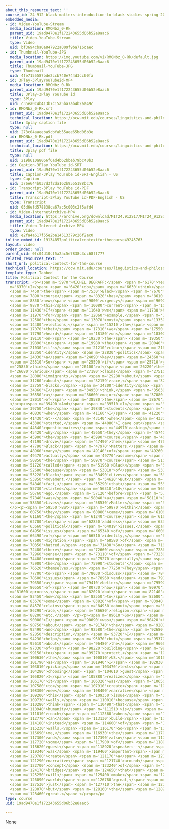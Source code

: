 ```yaml
---
about_this_resource_text: ''
course_id: 24-912-black-matters-introduction-to-black-studies-spring-2017
embedded_media:
- id: Video-YouTube-Stream
  media_location: RMONbz_0-Rk
  parent_uid: 19ad9470e1f172243655d06b52e8aac6
  title: Video-YouTube-Stream
  type: Video
  uid: bf3694cba0a847922a009f9ba716caec
- id: Thumbnail-YouTube-JPG
  media_location: https://img.youtube.com/vi/RMONbz_0-Rk/default.jpg
  parent_uid: 19ad9470e1f172243655d06b52e8aac6
  title: Thumbnail-YouTube-JPG
  type: Thumbnail
  uid: 4fe7155587bde2ccb740e744d3cc60fa
- id: 3Play-3PlayYouTubeid-MP4
  media_location: RMONbz_0-Rk
  parent_uid: 19ad9470e1f172243655d06b52e8aac6
  title: 3Play-3Play YouTube id
  type: 3Play
  uid: c35ea0c4b413b7c15a5ba7ab4b2aa49c
- id: RMONbz_0-Rk.srt
  parent_uid: 19ad9470e1f172243655d06b52e8aac6
  technical_location: https://ocw.mit.edu/courses/linguistics-and-philosophy/24-912-black-matters-introduction-to-black-studies-spring-2017/instructor-insights/political-context-for-the-course/RMONbz_0-Rk.srt
  title: 3play caption file
  type: null
  uid: 273c04aaeeba9cbfab55aee65bd06b3e
- id: RMONbz_0-Rk.pdf
  parent_uid: 19ad9470e1f172243655d06b52e8aac6
  technical_location: https://ocw.mit.edu/courses/linguistics-and-philosophy/24-912-black-matters-introduction-to-black-studies-spring-2017/instructor-insights/political-context-for-the-course/RMONbz_0-Rk.pdf
  title: 3play pdf file
  type: null
  uid: 219b610a8066f6ad4b62bbeb79bc40b3
- id: Caption-3Play YouTube id-SRT
  parent_uid: 19ad9470e1f172243655d06b52e8aac6
  title: Caption-3Play YouTube id-SRT-English - US
  type: Caption
  uid: 376e644b037d3f2da162b9555188bc76
- id: Transcript-3Play YouTube id-PDF
  parent_uid: 19ad9470e1f172243655d06b52e8aac6
  title: Transcript-3Play YouTube id-PDF-English - US
  type: Transcript
  uid: 03d6efd578838ca67ac5c003c2f5afd4
- id: Video-InternetArchive-MP4
  media_location: https://archive.org/download/MIT24.912S17/MIT24_912S17_DeGraff_Political_Context_300k.mp4
  parent_uid: 19ad9470e1f172243655d06b52e8aac6
  title: Video-Internet Archive-MP4
  type: Video
  uid: e2fa4a617f55e2ba14513379c26f2ac0
inline_embed_id: 19134857politicalcontextforthecourse49245763
layout: video
order_index: null
parent_uid: 0fc04d10cf5a2ac5e7838c3cc68ff777
related_resources_text: ''
short_url: political-context-for-the-course
technical_location: https://ocw.mit.edu/courses/linguistics-and-philosophy/24-912-black-matters-introduction-to-black-studies-spring-2017/instructor-insights/political-context-for-the-course
template_type: Tabbed
title: Political Context for the Course
transcript: <p><span m='5970'>MICHEL DEGRAFF:</span> <span m='6170'>Yes,</span> <span
  m='6370'>I</span> <span m='6420'>do</span> <span m='6630'>think</span> <span m='6930'>that</span>
  <span m='7450'>the</span> <span m='7530'>Black</span> <span m='7670'>Matters</span>
  <span m='7890'>course</span> <span m='8320'>has</span> <span m='8610'>taken</span>
  <span m='8850'>new</span> <span m='9000'>urgency</span> <span m='9690'>in</span>
  <span m='9870'>this</span> <span m='10080'>current</span> <span m='10470'>climate.</span>
  <span m='11430'>If</span> <span m='11640'>we</span> <span m='11730'>think,</span>
  <span m='11970'>for</span> <span m='12060'>example,</span> <span m='12480'>of</span>
  <span m='12580'>the</span> <span m='13070'>most</span> <span m='13350'>recent</span>
  <span m='14400'>elections,</span> <span m='15210'>the</span> <span m='15330'>campaigns</span>
  <span m='17070'>that</span> <span m='17310'>we</span> <span m='17550'>all</span>
  <span m='17790'>heard</span> <span m='18180'>on</span> <span m='18300'>TV,</span>
  <span m='19110'>on</span> <span m='19230'>the</span> <span m='19350'>radio,</span>
  <span m='19890'>in</span> <span m='19980'>the</span> <span m='20040'>newspapers,</span>
  <span m='21030'>it's</span> <span m='21210'>clear</span> <span m='21660'>that</span>
  <span m='22350'>identity</span> <span m='22830'>politics</span> <span m='23880'>played</span>
  <span m='24030'>a</span> <span m='24090'>key</span> <span m='24360'>role.</span>
  <span m='25510'>So</span> <span m='25590'>if</span> <span m='25710'>you</span> <span
  m='25830'>think</span> <span m='26100'>of</span> <span m='26220'>the</span> <span
  m='26680'>various</span> <span m='27180'>claims</span> <span m='27510'>about</span>
  <span m='28080'>immigrants,</span> <span m='29280'>about</span> <span m='29910'>Muslims,</span>
  <span m='31260'>about</span> <span m='32159'>race,</span> <span m='32680'>about</span>
  <span m='32759'>blacks,</span> <span m='34200'>identity</span> <span m='34530'>politics,</span>
  <span m='34860'>I</span> <span m='34950'>think,</span> <span m='35630'>was</span>
  <span m='36550'>a</span> <span m='36600'>major</span> <span m='37080'>focus</span>
  <span m='38010'>of</span> <span m='38580'>the</span> <span m='38670'>campaign.</span>
  </p><p><span m='39490'>And</span> <span m='39510'>I</span> <span m='39570'>think</span>
  <span m='39750'>the</span> <span m='39840'>students</span> <span m='40110'>themselves,</span>
  <span m='40830'>when</span> <span m='41160'>I</span> <span m='41220'>look</span>
  <span m='41430'>at--</span> <span m='43140'>when</span> <span m='43320'>we</span>
  <span m='43380'>started,</span> <span m='44080'>I gave out</span> <span m='44240'>the</span>
  <span m='44340'>questionnaires</span> <span m='44970'>asking</span> <span m='45240'>them</span>
  <span m='45420'>why</span> <span m='45650'>they</span> <span m='45740'>took</span>
  <span m='45900'>the</span> <span m='45990'>course,</span> <span m='46770'>what</span>
  <span m='47190'>drove</span> <span m='47490'>them</span> <span m='47670'>to</span>
  <span m='47790'>Black</span> <span m='47970'>Matters.</span> <span m='48510'>And</span>
  <span m='48960'>many</span> <span m='49140'>of</span> <span m='49260'>them</span>
  <span m='49470'>actually</span> <span m='49770'>assume</span> <span m='50730'>that</span>
  <span m='50850'>the</span> <span m='50970'>course</span> <span m='51570'>is</span>
  <span m='51720'>called</span> <span m='51960'>Black</span> <span m='52230'>Matters</span>
  <span m='52680'>because</span> <span m='53010'>of</span> <span m='53100'>the</span>
  <span m='53220'>Black</span> <span m='53490'>Lives</span> <span m='53670'>Matter</span>
  <span m='53850'>movement.</span> <span m='54620'>But</span> <span m='54720'>in</span>
  <span m='54840'>fact,</span> <span m='55290'>that</span> <span m='55550'>course</span>
  <span m='55730'>started</span> <span m='56310'>10</span> <span m='56520'>years</span>
  <span m='56760'>ago,</span> <span m='57120'>before</span> <span m='57690'>there</span>
  <span m='57840'>was</span> <span m='58040'>a</span> <span m='58110'>Black</span>
  <span m='58350'>Lives</span> <span m='58530'>Matter</span> <span m='58710'>movement.</span>
  </p><p><span m='59550'>But</span> <span m='59870'>within</span> <span m='60150'>themselves,</span>
  <span m='60750'>they</span> <span m='60880'>came</span> <span m='61060'>to</span>
  <span m='61160'>the</span> <span m='61240'>course</span> <span m='61620'>wanting</span>
  <span m='62700'>to</span> <span m='62850'>address</span> <span m='63330'>current</span>
  <span m='63660'>political</span> <span m='64019'>issues,</span> <span m='64470'>including</span>
  <span m='64950'>issues</span> <span m='65340'>of</span> <span m='66060'>race,</span>
  <span m='66490'>of</span> <span m='66510'>identity,</span> <span m='67500'>of</span>
  <span m='67680'>migration,</span> <span m='68580'>of</span> <span m='69480'>religious</span>
  <span m='70350'>hatred.</span> <span m='71430'>So</span> <span m='71820'>definitely,</span>
  <span m='72480'>there</span> <span m='72660'>was</span> <span m='72860'>a</span>
  <span m='72960'>sense</span> <span m='73110'>of</span> <span m='73230'>urgency</span>
  <span m='74400'>coming</span> <span m='75270'>especially</span> <span m='75630'>from</span>
  <span m='75900'>the</span> <span m='75990'>students'</span> <span m='76320'>perspective</span>
  <span m='76620'>themselves.</span> <span m='77250'>They</span> <span m='77280'>wanted</span>
  <span m='77700'>to</span> <span m='78030'>discuss</span> <span m='78450'>these</span>
  <span m='78600'>issues</span> <span m='78960'>and</span> <span m='79140'>get</span>
  <span m='79350'>a</span> <span m='79410'>better</span> <span m='79590'>understanding</span>
  <span m='80550'>of</span> <span m='80730'>how</span> <span m='80970'>to</span> <span
  m='81600'>process,</span> <span m='82020'>but</span> <span m='82140'>also</span>
  <span m='82450'>how</span> <span m='82550'>to</span> <span m='82680'>counter</span>
  <span m='83670'>some</span> <span m='83820'>of</span> <span m='83940'>these</span>
  <span m='84570'>claims</span> <span m='84930'>about</span> <span m='85440'>identity,</span>
  <span m='86290'>race,</span> <span m='86680'>religion,</span> <span m='87750'>migration,</span>
  <span m='88200'>etc.</span> </p><p><span m='89610'>So</span> <span m='89840'>as</span>
  <span m='90000'>I</span> <span m='90090'>was</span> <span m='90420'>thinking</span>
  <span m='90750'>about</span> <span m='91740'>the</span> <span m='92010'>syllabus</span>
  <span m='92490'>and</span> <span m='92580'>the</span> <span m='92680'>course</span>
  <span m='92850'>description,</span> <span m='93720'>I</span> <span m='93990'>couldn't</span>
  <span m='94230'>help</span> <span m='95070'>but</span> <span m='95370'>thinking</span>
  <span m='95610'>about</span> <span m='96480'>the</span> <span m='96660'>slogan</span>
  <span m='97330'>of</span> <span m='98220'>building</span> <span m='98670'>walls</span>
  <span m='99150'>to</span> <span m='99270'>protect,</span> <span m='100175'>say,</span>
  <span m='100630'>the</span> <span m='100810'>US.</span> <span m='101670'>And</span>
  <span m='101790'>as</span> <span m='101940'>I</span> <span m='102030'>was</span>
  <span m='103010'>picking</span> <span m='103470'>texts</span> <span m='103680'>and</span>
  <span m='104280'>choosing</span> <span m='104610'>guest</span> <span m='104940'>speakers,</span>
  <span m='105820'>I</span> <span m='105880'>realized</span> <span m='106000'>that</span>
  <span m='106170'>it</span> <span m='106320'>was</span> <span m='106500'>important</span>
  <span m='107580'>to</span> <span m='107910'>create</span> <span m='108240'>a</span>
  <span m='108300'>new</span> <span m='108400'>narrative</span> <span m='108900'>around</span>
  <span m='109200'>this</span> <span m='109350'>issue</span> <span m='109620'>of</span>
  <span m='109730'>walls,</span> <span m='110010'>because</span> <span m='110220'>I</span>
  <span m='110280'>think</span> <span m='110490'>that</span> <span m='110850'>our</span>
  <span m='110940'>humanity</span> <span m='111510'>is</span> <span m='111690'>in</span>
  <span m='111810'>reach</span> <span m='112560'>when</span> <span m='112710'>we</span>
  <span m='112770'>can</span> <span m='113130'>build</span> <span m='113400'>bridges</span>
  <span m='114180'>instead</span> <span m='114600'>of</span> <span m='114870'>brick</span>
  <span m='115230'>walls.</span> <span m='116170'>So</span> <span m='116250'>for</span>
  <span m='116690'>me,</span> <span m='116930'>the</span> <span m='117030'>course--</span>
  <span m='117300'>and</span> <span m='117390'>also</span> <span m='117600'>for</span>
  <span m='117720'>some</span> <span m='117900'>of</span> <span m='118020'>my</span>
  <span m='118620'>guest</span> <span m='118920'>speakers--</span> <span m='119250'>it</span>
  <span m='119340'>was</span> <span m='119460'>important</span> <span m='120510'>to</span>
  <span m='120780'>create</span> <span m='121170'>a</span> <span m='121210'>new</span>
  <span m='121290'>narrative</span> <span m='121740'>around</span> <span m='122610'>the</span>
  <span m='122700'>concept</span> <span m='123240'>of</span> <span m='123810'>building</span>
  <span m='124170'>bridges</span> <span m='124650'>that</span> <span m='124890'>indeed</span>
  <span m='125250'>will</span> <span m='125400'>make</span> <span m='125880'>this</span>
  <span m='126090'>world</span> <span m='126780'>great,</span> <span m='127380'>not</span>
  <span m='127530'>just</span> <span m='127710'>the</span> <span m='127780'>US,</span>
  <span m='128070'>but</span> <span m='128160'>the</span> <span m='128250'>world</span>
  <span m='128460'>great.</span> </p><p></p>
type: course
uid: 19ad9470e1f172243655d06b52e8aac6

---
```

None